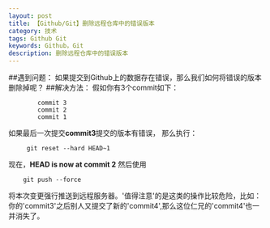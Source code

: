```yaml
---
layout: post
title: 【Github/Git】删除远程仓库中的错误版本
category: 技术
tags: Github Git 
keywords: Github，Git
description: 删除远程仓库中的错误版本
---
```


##遇到问题：
如果提交到Github上的数据存在错误，那么我们如何将错误的版本删除掉呢？
##解决方法：
假如你有3个commit如下：

```
	 	commit 3  
		commit 2
		commit 1
```

如果最后一次提交**commit3**提交的版本有错误， 那么执行：

```
	 git reset --hard HEAD~1  
```

现在，**HEAD is now at commit 2**
然后使用

```
    git push --force
```

将本次变更强行推送到远程服务器。'值得注意'的是这类的操作比较危险，比如：你的'commit3'之后别人又提交了新的'commit4',那么这位仁兄的'commit4'也一并消失了。

